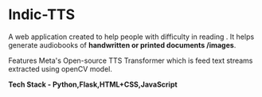 # Indic-TTS
A web application created to help people with difficulty in reading . It helps generate audiobooks of **handwritten or printed documents /images**.

Features Meta's Open-source TTS Transformer which is feed text streams extracted using openCV model.

**Tech Stack - Python,Flask,HTML+CSS,JavaScript**
